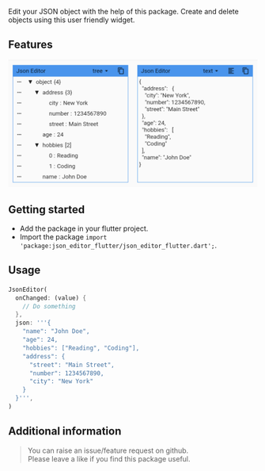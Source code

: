 Edit your JSON object with the help of this package. Create and delete objects using this user friendly widget.

## Features

![JSON Editor](https://raw.githubusercontent.com/SanjaySodani/media/main/jsoneditor.png)

## Getting started

- Add the package in your flutter project.
- Import the package `import 'package:json_editor_flutter/json_editor_flutter.dart';`.

## Usage

```dart
JsonEditor(
  onChanged: (value) {
    // Do something
  },
  json: '''{
    "name": "John Doe",
    "age": 24,
    "hobbies": ["Reading", "Coding"],
    "address": {
      "street": "Main Street",
      "number": 1234567890,
      "city": "New York"
    }
  }''',
)
```

## Additional information

> You can raise an issue/feature request on github. <br>Please leave a like if you find this package useful.